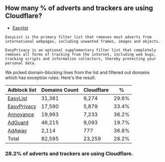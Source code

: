 ## How many % of adverts and trackers are using Cloudflare?


- [Easylist](https://web.archive.org/web/20210516110248/https://easylist.to/)
```
EasyList is the primary filter list that removes most adverts from international webpages, including unwanted frames, images and objects.

EasyPrivacy is an optional supplementary filter list that completely removes all forms of tracking from the internet, including web bugs, tracking scripts and information collectors, thereby protecting your personal data.
```


We picked domain-blocking lines from the list and filtered out domains which has exception rules.
Here's the result.


| Adblock list | Domains Count | Cloudflare | % |
| --- | --- | --- | --- |
| [EasyList](https://easylist.to/easylist/easylist.txt) | 31,381 | 9,274 | 29.6% |
| [EasyPrivacy](https://easylist.to/easylist/easyprivacy.txt) | 17,590 | 5,879 | 33.4% |
| [Annoyance](https://secure.fanboy.co.nz/fanboy-annoyance.txt) | 19,993 | 7,233 | 36.2% |
| [AdGuard](https://adguardteam.github.io/AdGuardSDNSFilter/Filters/filter.txt) | 46,215 | 9,093 | 19.7% |
| [AdAway](https://raw.githubusercontent.com/AdAway/adaway.github.io/master/hosts.txt) | 2,114 | 777 | 36.8% |
| Total | 82,595 | 23,259 | 28.2% |


### 28.2% of adverts and trackers are using Cloudflare.